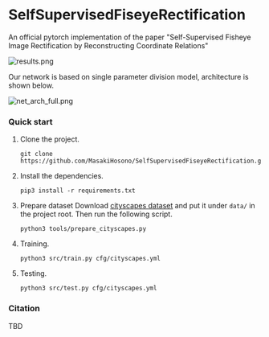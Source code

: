 # SelfSupervisedFiseyeRectification
An official pytorch implementation of the paper "Self-Supervised Fisheye Image Rectification by Reconstructing Coordinate Relations"

![results.png](https://raw.githubusercontent.com/MasakiHosono/SelfSupervisedFiseyeRectification/main/statics/results.png?token=AE3JGTILIUUWKEVVPLRUK33ANSDHY "results.png")

Our network is based on single parameter division model, architecture is shown below.

![net_arch_full.png](https://raw.githubusercontent.com/MasakiHosono/SelfSupervisedFiseyeRectification/main/statics/net_arch_full.png?token=AE3JGTLUPWYQ2A5AUECNC23ANSDOS "net_arch_full.png")

### Quick start
1. Clone the project.
   ```
   git clone https://github.com/MasakiHosono/SelfSupervisedFiseyeRectification.git
   ```

1. Install the dependencies.
   ```
   pip3 install -r requirements.txt
   ```

1. Prepare dataset
   Download [cityscapes dataset](https://www.cityscapes-dataset.com) and put it under `data/` in the project root.
   Then run the following script.
   ```
   python3 tools/prepare_cityscapes.py
   ```

1. Training.
   ```
   python3 src/train.py cfg/cityscapes.yml
   ```

1. Testing.
   ```
   python3 src/test.py cfg/cityscapes.yml
   ```

### Citation
TBD
